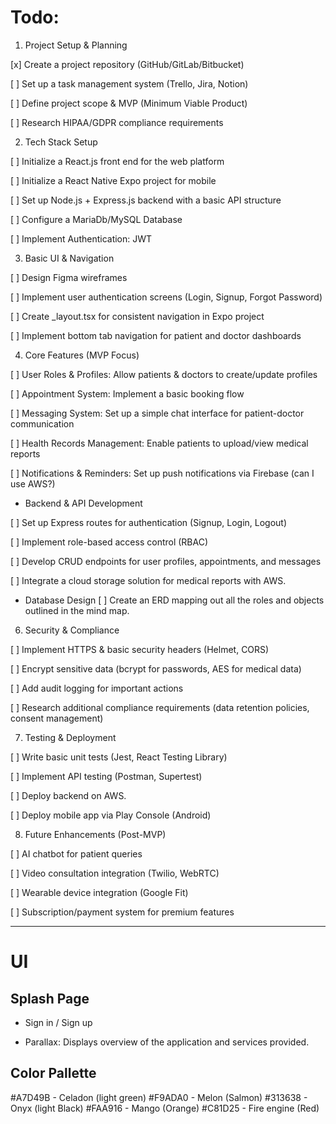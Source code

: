 # Todo:

1. Project Setup & Planning

[x] Create a project repository (GitHub/GitLab/Bitbucket)

[ ] Set up a task management system (Trello, Jira, Notion)

[ ] Define project scope & MVP (Minimum Viable Product)

[ ] Research HIPAA/GDPR compliance requirements


2. Tech Stack Setup

[ ] Initialize a React.js front end for the web platform

[ ] Initialize a React Native Expo project for mobile

[ ] Set up Node.js + Express.js backend with a basic API structure

[ ] Configure a MariaDb/MySQL Database 

[ ] Implement Authentication: JWT  


3. Basic UI & Navigation

[ ] Design Figma wireframes

[ ] Implement user authentication screens (Login, Signup, Forgot Password)

[ ] Create _layout.tsx for consistent navigation in Expo project

[ ] Implement bottom tab navigation for patient and doctor dashboards


4. Core Features (MVP Focus)

[ ] User Roles & Profiles: Allow patients & doctors to create/update profiles

[ ] Appointment System: Implement a basic booking flow

[ ] Messaging System: Set up a simple chat interface for patient-doctor communication

[ ] Health Records Management: Enable patients to upload/view medical reports

[ ] Notifications & Reminders: Set up push notifications via Firebase (can I use AWS?)


- Backend & API Development

[ ] Set up Express routes for authentication (Signup, Login, Logout)

[ ] Implement role-based access control (RBAC)

[ ] Develop CRUD endpoints for user profiles, appointments, and messages

[ ] Integrate a cloud storage solution for medical reports with AWS.

- Database Design
[ ] Create an ERD mapping out all the roles and objects outlined in the mind map. 


6. Security & Compliance

[ ] Implement HTTPS & basic security headers (Helmet, CORS)

[ ] Encrypt sensitive data (bcrypt for passwords, AES for medical data)

[ ] Add audit logging for important actions

[ ] Research additional compliance requirements (data retention policies, consent management)


7. Testing & Deployment

[ ] Write basic unit tests (Jest, React Testing Library)

[ ] Implement API testing (Postman, Supertest)

[ ] Deploy backend on AWS.

[ ] Deploy mobile app via Play Console (Android)


8. Future Enhancements (Post-MVP)

[ ] AI chatbot for patient queries

[ ] Video consultation integration (Twilio, WebRTC)

[ ] Wearable device integration (Google Fit)

[ ] Subscription/payment system for premium features

---

# UI 

## Splash Page
- Sign in / Sign up

- Parallax: Displays overview of the application and services provided.


## Color Pallette 
#A7D49B - Celadon (light green)
#F9ADA0 - Melon (Salmon)
#313638 - Onyx (light Black)
#FAA916 - Mango (Orange)
#C81D25 - Fire engine (Red)
